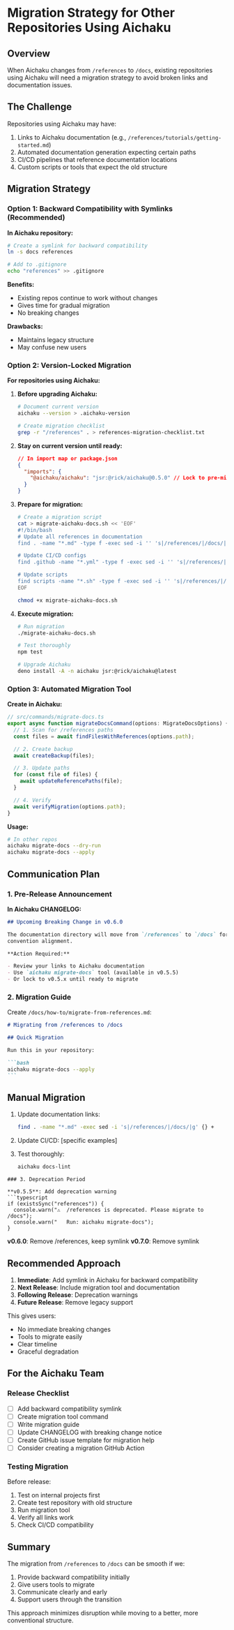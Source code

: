 # Migration Strategy for Other Repositories Using Aichaku

## Overview

When Aichaku changes from `/references` to `/docs`, existing repositories using
Aichaku will need a migration strategy to avoid broken links and documentation
issues.

## The Challenge

Repositories using Aichaku may have:

1. Links to Aichaku documentation (e.g.,
   `/references/tutorials/getting-started.md`)
2. Automated documentation generation expecting certain paths
3. CI/CD pipelines that reference documentation locations
4. Custom scripts or tools that expect the old structure

## Migration Strategy

### Option 1: Backward Compatibility with Symlinks (Recommended)

**In Aichaku repository:**

```bash
# Create a symlink for backward compatibility
ln -s docs references

# Add to .gitignore
echo "references" >> .gitignore
```

**Benefits:**

- Existing repos continue to work without changes
- Gives time for gradual migration
- No breaking changes

**Drawbacks:**

- Maintains legacy structure
- May confuse new users

### Option 2: Version-Locked Migration

**For repositories using Aichaku:**

1. **Before upgrading Aichaku:**

   ```bash
   # Document current version
   aichaku --version > .aichaku-version

   # Create migration checklist
   grep -r "/references" . > references-migration-checklist.txt
   ```

2. **Stay on current version until ready:**

   ```json
   // In import map or package.json
   {
     "imports": {
       "@aichaku/aichaku": "jsr:@rick/aichaku@0.5.0" // Lock to pre-migration version
     }
   }
   ```

3. **Prepare for migration:**

   ```bash
   # Create a migration script
   cat > migrate-aichaku-docs.sh << 'EOF'
   #!/bin/bash
   # Update all references in documentation
   find . -name "*.md" -type f -exec sed -i '' 's|/references/|/docs/|g' {} +

   # Update CI/CD configs
   find .github -name "*.yml" -type f -exec sed -i '' 's|/references/|/docs/|g' {} +

   # Update scripts
   find scripts -name "*.sh" -type f -exec sed -i '' 's|/references/|/docs/|g' {} +
   EOF

   chmod +x migrate-aichaku-docs.sh
   ```

4. **Execute migration:**

   ```bash
   # Run migration
   ./migrate-aichaku-docs.sh

   # Test thoroughly
   npm test

   # Upgrade Aichaku
   deno install -A -n aichaku jsr:@rick/aichaku@latest
   ```

### Option 3: Automated Migration Tool

**Create in Aichaku:**

```typescript
// src/commands/migrate-docs.ts
export async function migrateDocsCommand(options: MigrateDocsOptions) {
  // 1. Scan for /references paths
  const files = await findFilesWithReferences(options.path);

  // 2. Create backup
  await createBackup(files);

  // 3. Update paths
  for (const file of files) {
    await updateReferencePaths(file);
  }

  // 4. Verify
  await verifyMigration(options.path);
}
```

**Usage:**

```bash
# In other repos
aichaku migrate-docs --dry-run
aichaku migrate-docs --apply
```

## Communication Plan

### 1. Pre-Release Announcement

**In Aichaku CHANGELOG:**

```markdown
## Upcoming Breaking Change in v0.6.0

The documentation directory will move from `/references` to `/docs` for better
convention alignment.

**Action Required:**

- Review your links to Aichaku documentation
- Use `aichaku migrate-docs` tool (available in v0.5.5)
- Or lock to v0.5.x until ready to migrate
```

### 2. Migration Guide

Create `/docs/how-to/migrate-from-references.md`:

````markdown
# Migrating from /references to /docs

## Quick Migration

Run this in your repository:

```bash
aichaku migrate-docs --apply
```
````

## Manual Migration

1. Update documentation links:

   ```bash
   find . -name "*.md" -exec sed -i 's|/references/|/docs/|g' {} +
   ```

2. Update CI/CD: [specific examples]

3. Test thoroughly:
   ```bash
   aichaku docs-lint
   ```

````
### 3. Deprecation Period

**v0.5.5**: Add deprecation warning
```typescript
if (existsSync("references")) {
  console.warn("⚠️  /references is deprecated. Please migrate to /docs");
  console.warn("   Run: aichaku migrate-docs");
}
````

**v0.6.0**: Remove /references, keep symlink **v0.7.0**: Remove symlink

## Recommended Approach

1. **Immediate**: Add symlink in Aichaku for backward compatibility
2. **Next Release**: Include migration tool and documentation
3. **Following Release**: Deprecation warnings
4. **Future Release**: Remove legacy support

This gives users:

- No immediate breaking changes
- Tools to migrate easily
- Clear timeline
- Graceful degradation

## For the Aichaku Team

### Release Checklist

- [ ] Add backward compatibility symlink
- [ ] Create migration tool command
- [ ] Write migration guide
- [ ] Update CHANGELOG with breaking change notice
- [ ] Create GitHub issue template for migration help
- [ ] Consider creating a migration GitHub Action

### Testing Migration

Before release:

1. Test on internal projects first
2. Create test repository with old structure
3. Run migration tool
4. Verify all links work
5. Check CI/CD compatibility

## Summary

The migration from `/references` to `/docs` can be smooth if we:

1. Provide backward compatibility initially
2. Give users tools to migrate
3. Communicate clearly and early
4. Support users through the transition

This approach minimizes disruption while moving to a better, more conventional
structure.
